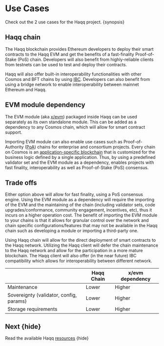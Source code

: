 <!--
order: 3
-->

# Use Cases

Check out the 2 use cases for the Haqq project. {synopsis}

## Haqq chain

The Haqq blockchain provides Ethereum developers to deploy their smart contracts to the
Haqq EVM and get the benefits of a fast-finality Proof-of-Stake (PoS) chain. Developers will
also benefit from highly-reliable clients from testnets can be used to test and deploy their
contracts.

Haqq will also offer built-in interoperability functionalities with other Cosmos and BFT chains by using [IBC](https://ibcprotocol.org/). Developers can also benefit from using a bridge network to enable interoperability between mainnet Ethereum and Haqq.

## EVM module dependency

The EVM module (aka [x/evm](https://github.com/evmos/ethermint/tree/main/x/evm)) packaged inside
Haqq can be used separately as its own standalone module. This can be added as a dependency to
any Cosmos chain, which will allow for smart contract support.

Importing EVM module can also enable use cases such as Proof-of-Authority
([PoA](https://en.wikipedia.org/wiki/Proof_of_authority)) chains for enterprise and consortium
projects. Every chain on Cosmos is an [application-specific
blockchain](https://docs.cosmos.network/master/intro/why-app-specific.html) that is customized for
the business logic defined by a single application. Thus, by using a predefined validator set and
the EVM module as a dependency, enables projects with fast finality, interoperability as well as
Proof-of-Stake (PoS) consensus.

## Trade offs

Either option above will allow for fast finality, using a PoS consensus engine. Using the EVM module
as a dependency will require the importing of the EVM and the maintaining of the chain (including
validator sets, code upgrades/conformance, community engagement, incentives, etc), thus it incurs on a
higher operation cost. The benefit of importing the EVM module to your chains is that it allows for
granular control over the network and chain specific configurations/features that may not be
available in the Haqq chain such as developing a module or importing a third-party one.

Using Haqq chain will allow for the direct deployment of smart contracts to the Haqq
network. Utilizing the Haqq client will defer the chain maintenance to the Haqq network
and allow for the participation in a more mature blockchain. The Haqq client will also offer
(in the near future) IBC compatibility which allows for interoperability between different network.

|                                         | Haqq Chain     | x/evm dependency |
|-----------------------------------------|-----------------|------------------|
| Maintenance                             | Lower           | Higher           |
| Sovereignty (validator, config, params) | Lower           | Higher           |
| Storage requirements                    | Lower           | Higher           |

## Next {hide}

Read the available Haqq [resources](./resources.md) {hide}
